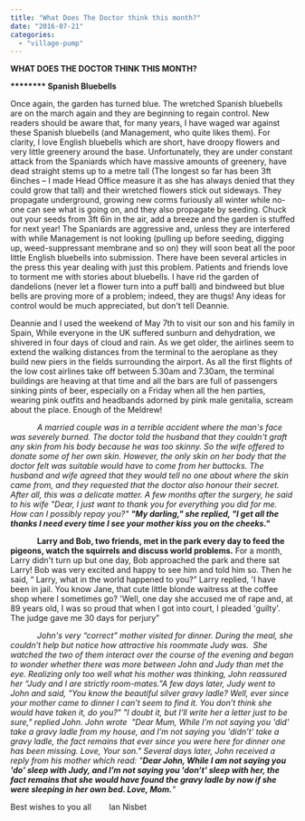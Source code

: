 ```yaml
---
title: "What Does The Doctor think this month?"
date: "2016-07-21"
categories: 
  - "village-pump"
---
```


**WHAT DOES THE DOCTOR THINK THIS MONTH?**

**\*\*\*\*\*\*\*\* Spanish Bluebells**

Once again, the garden has turned blue. The wretched Spanish bluebells are on the march again and they are beginning to regain control. New readers should be aware that, for many years, I have waged war against these Spanish bluebells (and Management, who quite likes them). For clarity, I love English bluebells which are short, have droopy flowers and very little greenery around the base. Unfortunately, they are under constant attack from the Spaniards which have massive amounts of greenery, have dead straight stems up to a metre tall (The longest so far has been 3ft 6inches – I made Head Office measure it as she has always denied that they could grow that tall) and their wretched flowers stick out sideways. They propagate underground, growing new corms furiously all winter while no-one can see what is going on, and they also propagate by seeding. Chuck out your seeds from 3ft 6in in the air, add a breeze and the garden is stuffed for next year! The Spaniards are aggressive and, unless they are interfered with while Management is not looking (pulling up before seeding, digging up, weed-suppressant membrane and so on) they will soon beat all the poor little English bluebells into submission. There have been several articles in the press this year dealing with just this problem. Patients and friends love to torment me with stories about bluebells. I have rid the garden of dandelions (never let a flower turn into a puff ball) and bindweed but blue bells are proving more of a problem; indeed, they are thugs! Any ideas for control would be much appreciated, but don't tell Deannie.

Deannie and I used the weekend of May 7th to visit our son and his family in Spain, While everyone in the UK suffered sunburn and dehydration, we shivered in four days of cloud and rain. As we get older, the airlines seem to extend the walking distances from the terminal to the aeroplane as they build new piers in the fields surrounding the airport. As all the first flights of the low cost airlines take off between 5.30am and 7.30am, the terminal buildings are heaving at that time and all the bars are full of passengers sinking pints of beer, especially on a Friday when all the hen parties, wearing pink outfits and headbands adorned by pink male genitalia, scream about the place. Enough of the Meldrew!

            _A married couple was in a terrible accident where the man's face was severely burned. The doctor told the husband that they couldn't graft any skin from his body because he was too skinny. So the wife offered to donate some of her own skin. However, the only skin on her body that the doctor felt was suitable would have to come from her buttocks. The husband and wife agreed that they would tell no one about where the skin came from, and they requested that the doctor also honour their secret. After all, this was a delicate matter. A few months after the surgery, he said to his wife "Dear, I just want to thank you for everything you did for me. How can I possibly repay you?" **"My darling," she replied, "I get all the thanks I need every time I see your mother kiss you on the cheeks."**_

            **Larry and Bob, two friends, met in the park every day to feed the pigeons, watch the squirrels and discuss world problems.** For a month, Larry didn't turn up but one day, Bob approached the park and there sat Larry! Bob was very excited and happy to see him and told him so. Then he said, “ Larry, what in the world happened to you?” Larry replied, 'I have been in jail. You know Jane, that cute little blonde waitress at the coffee shop where I sometimes go? 'Well, one day she accused me of rape and, at 89 years old, I was so proud that when I got into court, I pleaded 'guilty'. The judge gave me 30 days for perjury”

            _John's very “correct” mother visited for dinner. During the meal, she couldn’t help but notice how attractive his roommate Judy was.  She watched the two of them interact over the course of the evening and began to wonder whether there was more between John and Judy than met the eye. Realizing only too well what his mother was thinking, John reassured her “Judy and I are strictly room-mates."A few days later, Judy went to John and said, "You know the beautiful silver gravy ladle? Well, ever since your mother came to dinner I can’t seem to find it. You don’t think she would have taken it, do you?" "I doubt it, but I’ll write her a letter just to be sure," replied John. John wrote  "Dear Mum, While I’m not saying you 'did' take a gravy ladle from my house, and I’m not saying you 'didn’t' take a gravy ladle, the fact remains that ever since you were here for dinner one has been missing. Love, Your son." Several days later, John received a reply from his mother which read: "**Dear John, While I am not saying you 'do' sleep with Judy, and I’m not saying you 'don’t' sleep with her, the fact remains that she would have found the gravy ladle by now if she were sleeping in her own bed. Love, Mom.**"_

Best wishes to you all        Ian Nisbet

